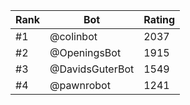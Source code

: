 Rank|Bot|Rating
---|---|---
#1|@colinbot|2037
#2|@OpeningsBot|1915
#3|@DavidsGuterBot|1549
#4|@pawnrobot|1241
